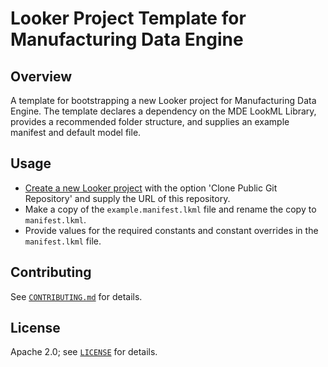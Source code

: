 # Looker Project Template for Manufacturing Data Engine

## Overview

A template for bootstrapping a new Looker project for Manufacturing Data Engine. The template declares a dependency on the MDE LookML Library, provides a recommended folder structure, and supplies an example manifest and default model file. 

## Usage

- [Create a new Looker project](https://cloud.google.com/looker/docs/create-projects#cloning_a_public_git_repository) with the option 'Clone Public Git Repository' and supply the URL of this repository. 
- Make a copy of the `example.manifest.lkml` file and rename the copy to `manifest.lkml`.
- Provide values for the required constants and constant overrides in the `manifest.lkml` file.

## Contributing

See [`CONTRIBUTING.md`](CONTRIBUTING.md) for details.

## License

Apache 2.0; see [`LICENSE`](LICENSE) for details.
